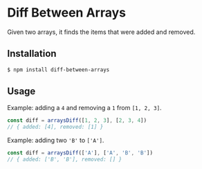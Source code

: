 # Diff Between Arrays

Given two arrays, it finds the items that were added and removed.

## Installation

```bash
$ npm install diff-between-arrays
```

## Usage

Example: adding a `4` and removing a `1` from `[1, 2, 3]`.

```ts
const diff = arraysDiff([1, 2, 3], [2, 3, 4])
// { added: [4], removed: [1] }
```

Example: adding two `'B'` to `['A']`.

```ts
const diff = arraysDiff(['A'], ['A', 'B', 'B'])
// { added: ['B', 'B'], removed: [] }
```
